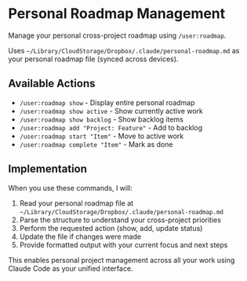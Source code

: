 # Personal Roadmap Management

Manage your personal cross-project roadmap using `/user:roadmap`.

Uses `~/Library/CloudStorage/Dropbox/.claude/personal-roadmap.md` as your personal roadmap file (synced across devices).

## Available Actions

- `/user:roadmap show` - Display entire personal roadmap
- `/user:roadmap show active` - Show currently active work  
- `/user:roadmap show backlog` - Show backlog items
- `/user:roadmap add "Project: Feature"` - Add to backlog
- `/user:roadmap start "Item"` - Move to active work
- `/user:roadmap complete "Item"` - Mark as done

## Implementation

When you use these commands, I will:
1. Read your personal roadmap file at `~/Library/CloudStorage/Dropbox/.claude/personal-roadmap.md`
2. Parse the structure to understand your cross-project priorities
3. Perform the requested action (show, add, update status)
4. Update the file if changes were made
5. Provide formatted output with your current focus and next steps

This enables personal project management across all your work using Claude Code as your unified interface.